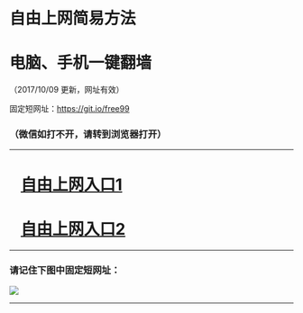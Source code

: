 ﻿# 自由上网简易方法

# 电脑、手机一键翻墙

（2017/10/09 更新，网址有效）

固定短网址：https://git.io/free99

### （微信如打不开，请转到浏览器打开）


***





# &nbsp;&nbsp; <a href="http://ft418922308.fwq-tz-1001.info/fwqtz01.html?t=10090019215 " target="_blank">自由上网入口1</a>
# &nbsp;&nbsp; <a href="http://ft3118521159.fwq-tz-1002.info/fwqtz02.html?t=100900111939 " target="_blank">自由上网入口2</a>
***

### 请记住下图中固定短网址：

<img src="https://s3-us-west-2.amazonaws.com/fwq-1001/yjfq-20170905okok.png" /> 


***

